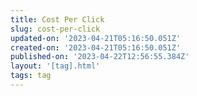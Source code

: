 ```yaml
---
title: Cost Per Click
slug: cost-per-click
updated-on: '2023-04-21T05:16:50.051Z'
created-on: '2023-04-21T05:16:50.051Z'
published-on: '2023-04-22T12:56:55.384Z'
layout: '[tag].html'
tags: tag
---
```




